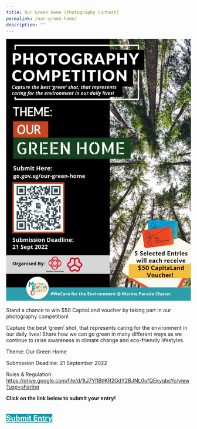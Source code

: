 ```yaml
---
title: Our Green Home (Photography Contest)
permalink: /our-green-home/
description: ""
---
```

<img style="width=400px; height=auto" src="/images/Programmes%20(September%202022)/Our Green Home - Photo Contest.jpg">

Stand a chance to win $50 CapitaLand voucher by taking part in our photography competition! 

Capture the best ‘green’ shot, that represents caring for the environment in our daily lives! Share how we can go green in many different ways as we continue to raise awareness in climate change and eco-friendly lifestyles.

Theme: Our Green Home

Submission Deadline: 21 September 2022

Rules & Regulation: https://drive.google.com/file/d/1tJ7YflBtlKR2GdY2BJNL0ufQEkyqbsYc/view?usp=sharing


<p><b>Click on the link below to submit your entry!</b></p>
<div style="padding: 20px 0 0 0">
	<a href="http://go.gov.sg/our-green-home" style="font-size:20px; width:35%; height:60px; background-color:#0899AA; color:white" class="bp-button"><b>Submit Entry</b></a>
</div>